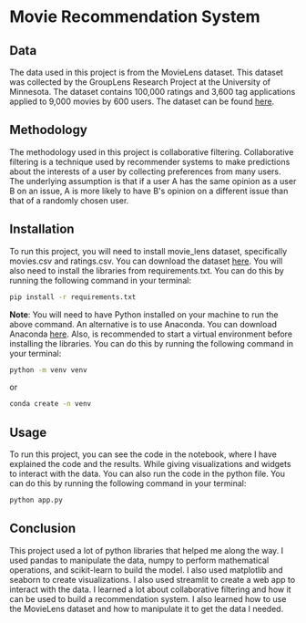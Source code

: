 # Movie Recommendation System

## Data
The data used in this project is from the MovieLens dataset. This dataset was collected by the GroupLens Research Project at the University of Minnesota. The dataset contains 100,000 ratings and 3,600 tag applications applied to 9,000 movies by 600 users. The dataset can be found [here](https://www.kaggle.com/datasets/grouplens/movielens-20m-dataset/).


## Methodology
The methodology used in this project is collaborative filtering. Collaborative filtering is a technique used by recommender systems to make predictions about the interests of a user by collecting preferences from many users. The underlying assumption is that if a user A has the same opinion as a user B on an issue, A is more likely to have B's opinion on a different issue than that of a randomly chosen user.

## Installation
To run this project, you will need to install movie_lens dataset, specifically movies.csv and ratings.csv. You can download the dataset [here](https://www.kaggle.com/datasets/grouplens/movielens-20m-dataset/). You will also need to install the libraries from requirements.txt. You can do this by running the following command in your terminal:

```bash
pip install -r requirements.txt
```

**Note**: You will need to have Python installed on your machine to run the above command. An alternative is to use Anaconda. You can download Anaconda [here](https://www.anaconda.com/products/individual). Also, is recommended to start a virtual environment before installing the libraries. You can do this by running the following command in your terminal:

```bash
python -m venv venv
```
or 
    
```bash
conda create -n venv
```

## Usage
To run this project, you can see the code in the notebook, where I have explained the code and the results. While giving visualizations and widgets to interact with the data. You can also run the code in the python file. You can do this by running the following command in your terminal:

```bash
python app.py
```

## Conclusion
This project used a lot of python libraries that helped me along the way. I used pandas to manipulate the data, numpy to perform mathematical operations, and scikit-learn to build the model. I also used matplotlib and seaborn to create visualizations. I also used streamlit to create a web app to interact with the data. I learned a lot about collaborative filtering and how it can be used to build a recommendation system. I also learned how to use the MovieLens dataset and how to manipulate it to get the data I needed.
